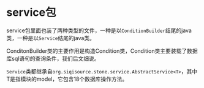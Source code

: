 # service包

service包里面也装了两种类型的文件，一种是以`ConditionBuilder`结尾的java类，一种是以`Service`结尾的java类。

ConditonBuilder类的主要作用是构造Condition类，Condition类主要装载了数据库sql语句的查询条件，我们后文细说。

`Service`类都继承自`org.siqisource.stone.service.AbstractService<T>`，其中T是指模块的model，它包含18个数据库操作方法。